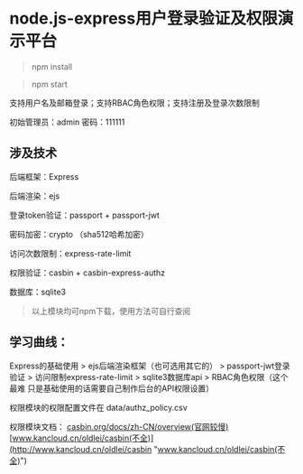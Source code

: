 # node.js-express用户登录验证及权限演示平台

> npm install

> npm start

支持用户名及邮箱登录；支持RBAC角色权限；支持注册及登录次数限制

初始管理员：admin 密码：111111
## 涉及技术
后端框架：Express

后端渲染：ejs

登录token验证：passport + passport-jwt

密码加密：crypto （sha512哈希加密）

访问次数限制：express-rate-limit

权限验证：casbin + casbin-express-authz

数据库：sqlite3

> 以上模块均可npm下载，使用方法可自行查阅

## 学习曲线：
Express的基础使用 > ejs后端渲染框架（也可选用其它的） > passport-jwt登录验证 > 访问限制express-rate-limit > sqlite3数据库api > RBAC角色权限（这个最难 只是基础使用的话需要自己制作后台的API权限设置）

权限模块的权限配置文件在 data/authz_policy.csv

权限模块文档：
[casbin.org/docs/zh-CN/overview(官网较慢)](http://casbin.org/docs/zh-CN/overview "casbin.org/docs/zh-CN/overview(官网较慢)")
[www.kancloud.cn/oldlei/casbin(不全)](http://www.kancloud.cn/oldlei/casbin "www.kancloud.cn/oldlei/casbin(不全)")
